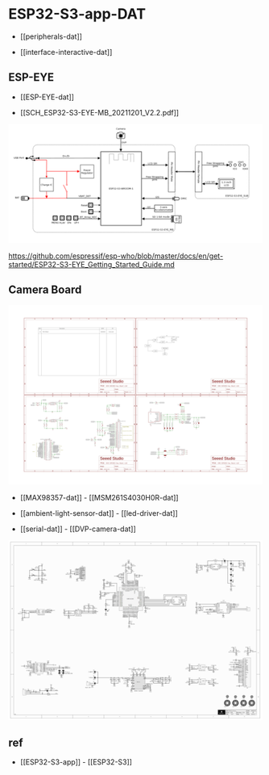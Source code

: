 
# ESP32-S3-app-DAT

- [[peripherals-dat]]

- [[interface-interactive-dat]]

## ESP-EYE 

- [[ESP-EYE-dat]]

- [[SCH_ESP32-S3-EYE-MB_20211201_V2.2.pdf]]

![](2025-07-10-17-53-03.png)

https://github.com/espressif/esp-who/blob/master/docs/en/get-started/ESP32-S3-EYE_Getting_Started_Guide.md



## Camera Board 

![](XIAO_ESP32S3_ExpBoard_v1.0_SCH107-10-2025.jpg)

- [[MAX98357-dat]] - [[MSM261S4030H0R-dat]]

- [[ambient-light-sensor-dat]] - [[led-driver-dat]]

- [[serial-dat]] - [[DVP-camera-dat]]

![](ESP32-S3-AI-CAM.jpg)


## ref 

- [[ESP32-S3-app]] - [[ESP32-S3]]